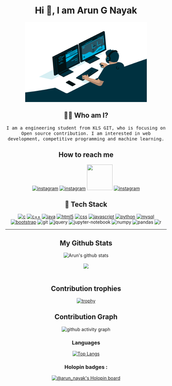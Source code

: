 <!---
Arun9739/Arun9739 is a ✨ special ✨ repository because its `README.md` (this file) appears on your GitHub profile.
You can click the Preview link to take a look at your changes.
--->

<h1 align="center"> Hi 👋, I am Arun G Nayak </h1>
<p align="center">
    <a href="https://github.com/Arun9739"><img align="center" height="250" width="380" alt="" src="coder.gif "/></a> 
</p>

<h2 align="center"> 👨‍💻 Who am I?</h2>
<p align="center">
  <samp> I am a engineering student from KLS GIT, who is focusing on Open source contribution. I am interested in web development, competitive programming and machine learning.
</samp><br>
</p>

<h2 align="center"> How to reach me </h2>

<div align="center">

<a href = "mailto:nayakarun02@gmail.com" target ="blank"> <img src="https://user-images.githubusercontent.com/84305637/201382070-00f1f9ba-c37d-4b0a-9270-730e1d646b91.png" alt="instagram" width="80" height="80"></a>
<a href = "www.linkedin.com/in/arun-g-nayak" target ="blank"> <img src="https://user-images.githubusercontent.com/84305637/201383216-78611d85-9771-42ff-8a9d-e5dd1d5655af.png" alt="instagram" width="80" height="80"></a>
<a href = "https://twitter.com/arunnayakg7" target ="blank"> <img src="https://user-images.githubusercontent.com/84305637/201380771-3ce2a265-2d21-4ebf-9553-c4e70fb647d0.png" width="80" height="80"></a>
<a href = "https://instagram.com/arun_nayak_2002" target ="blank"> <img src="https://user-images.githubusercontent.com/84305637/200871156-ce91fea1-4c78-4666-8a36-02963b357ce5.png" alt="instagram" width="80" height="80"></a>
    
    
</div>

<h2 align="center"> 🔭 Tech Stack</h2>
    <p align="center">
        <a href="https://www.programiz.com/c-programming"><img src="https://cdn.jsdelivr.net/gh/devicons/devicon/icons/c/c-original.svg" alt="c" width="70" height="70" /></a>
        <a href="https://www.programiz.com/cpp-programming"><img src="https://cdn.jsdelivr.net/gh/devicons/devicon/icons/cplusplus/cplusplus-original.svg" alt="c++" width="70" height="70" /></a>
        <a href="https://www.programiz.com/java-programming"><img src="https://cdn.jsdelivr.net/gh/devicons/devicon/icons/java/java-original-wordmark.svg" alt="java" width="70" height="70" /></a>
        <a href="https://www.w3schools.com/html/"><img src="https://cdn.jsdelivr.net/gh/devicons/devicon/icons/html5/html5-original.svg" alt="html5" width="70" height="70" /></a>
        <a href="https://www.w3schools.com/css/"><img src="https://cdn.jsdelivr.net/gh/devicons/devicon/icons/css3/css3-original.svg" alt="css" width="70" height="70" /></a>
        <a href="https://www.w3schools.com/js/"><img src="https://cdn.jsdelivr.net/gh/devicons/devicon/icons/javascript/javascript-original.svg" alt="javascript" width="70" height="70" /></a>
        <a href="https://www.python.org/"><img src="https://cdn.jsdelivr.net/gh/devicons/devicon/icons/python/python-original.svg" alt="python" width="70" height="70" /></a>
        <a href="https://www.mysql.com/"><img src="https://cdn.jsdelivr.net/gh/devicons/devicon/icons/mysql/mysql-original-wordmark.svg" alt="mysql" width="70" height="70" /></a>
        <a href="https://www.w3schools.com/bootstrap/"><img src="https://cdn.jsdelivr.net/gh/devicons/devicon/icons/bootstrap/bootstrap-original.svg" alt="bootstrap" width="70" height="70" /></a>
        <img src="https://cdn.jsdelivr.net/gh/devicons/devicon/icons/git/git-original.svg" alt="git" width="70" height="70" />
        <img src="https://cdn.jsdelivr.net/gh/devicons/devicon/icons/jquery/jquery-plain-wordmark.svg" alt="jquery" width="70" height="70" />
        <img src="https://cdn.jsdelivr.net/gh/devicons/devicon/icons/jupyter/jupyter-original.svg" alt="jupyter-notebook" width="70" height="70" />
        <img src="https://cdn.jsdelivr.net/gh/devicons/devicon/icons/numpy/numpy-original.svg" alt="numpy" width="70" height="70" />
        <img src="https://cdn.jsdelivr.net/gh/devicons/devicon/icons/pandas/pandas-original-wordmark.svg" alt="pandas" width="70" height="70" />
        <img src="https://cdn.jsdelivr.net/gh/devicons/devicon/icons/r/r-original.svg" alt="r" width="70" height="70" />
    </p>

<hr>

<h2 align="center">My Github Stats</h2>
<div align="center">
    <img src="https://github-readme-stats.vercel.app/api?username=Arun9739&show_icons=true&theme=radical" alt="Arun's github stats">
</div>

<br>

<div align="center">
    <img src="http://github-readme-streak-stats.herokuapp.com?user=Arun9739&theme=radical&date_format=j%20M%5B%20Y%5D">
</div>

<br>

<h2 align="center"> Contribution trophies </h2>
<div align="center">
    
[![trophy](https://github-profile-trophy.vercel.app/?username=Arun9739)](https://github.com/ryo-ma/github-profile-trophy)
</div>

<h2 align="center"> Contribution Graph </h2>
<div align="center">
     
![github activity graph](https://activity-graph.herokuapp.com/graph?username=Arun9739&theme=dracula&layout=compact&title_color=FF69B4&hide_border=true&area=true)
</div>

<h3 align="center"> Languages </h3>

<div align="center">

[![Top Langs](https://github-readme-stats.vercel.app/api/top-langs/?username=Arun9739&langs_count=8)](https://github.com/anuraghazra/github-readme-stats)
</div>

<h3 align="center"> Holopin badges : </h3>

<div align="center">

[![@arun_nayak's Holopin board](https://holopin.me/arun_nayak)](https://holopin.io/@arun_nayak)
</div>

